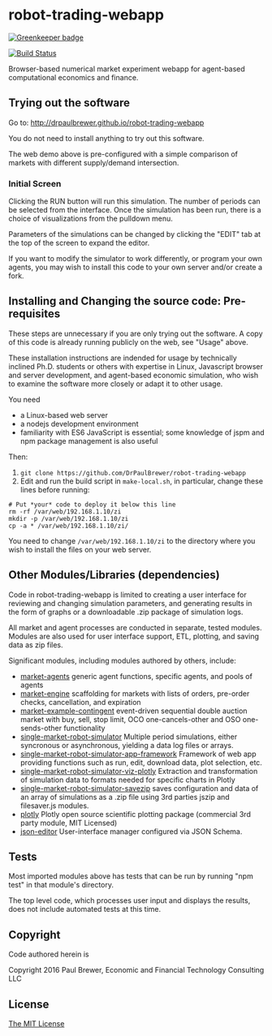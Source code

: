 # robot-trading-webapp

[![Greenkeeper badge](https://badges.greenkeeper.io/DrPaulBrewer/robot-trading-webapp.svg)](https://greenkeeper.io/)

[![Build Status](https://travis-ci.org/DrPaulBrewer/robot-trading-webapp.svg?branch=master)](https://travis-ci.org/DrPaulBrewer/robot-trading-webapp)

Browser-based numerical market experiment webapp for agent-based computational economics and finance.  

## Trying out the software

Go to:    http://drpaulbrewer.github.io/robot-trading-webapp

You do not need to install anything to try out this software.

The web demo above is pre-configured with a simple comparison of markets with different supply/demand intersection.  

### Initial Screen

Clicking the RUN button will run this simulation.  The number of periods can be selected from the interface.
Once the simulation has been run, there is a choice of visualizations from the pulldown menu.

Parameters of the simulations can be changed by clicking the "EDIT" tab at the top of the screen to expand the editor.

If you want to modify the simulator to work differently, or program your own agents, you may wish to 
install this code to your own server and/or create a fork.

## Installing and Changing the source code:  Pre-requisites

These steps are unnecessary if you are only trying out the software.
A copy of this code is already running publicly on the web, see "Usage" above. 

These installation instructions are indended for usage by technically inclined Ph.D. students or others with expertise
in Linux, Javascript browser and server development, and agent-based economic simulation, who wish to examine the
software more closely or adapt it to other usage.

You need

* a Linux-based web server
* a nodejs development environment
* familiarity with ES6 JavaScript is essential; some knowledge of jspm and npm package management is also useful  

Then:

1. `git clone https://github.com/DrPaulBrewer/robot-trading-webapp`
2. Edit and run the build script in `make-local.sh`, in particular, change these lines before running:

```
# Put *your* code to deploy it below this line
rm -rf /var/web/192.168.1.10/zi
mkdir -p /var/web/192.168.1.10/zi
cp -a * /var/web/192.168.1.10/zi/
```
You need to change `/var/web/192.168.1.10/zi` to the directory where you wish to install the files on your web server.

## Other Modules/Libraries (dependencies)

Code in robot-trading-webapp is limited to creating a user interface for reviewing and changing simulation parameters, 
and generating results in the form of graphs or a downloadable .zip package of simulation logs.

All market and agent processes are conducted in separate, tested modules.  Modules are also used for user interface support,
ETL, plotting, and saving data as zip files.  

Significant modules, including modules authored by others, include:

* [market-agents](https://www.npmjs.com/package/market-agents) generic agent functions, specific agents, and pools of agents
* [market-engine](https://www.npmjs.com/package/market-engine) scaffolding for markets with lists of orders, pre-order checks, cancellation, and expiration
* [market-example-contingent](https://www.npmjs.com/package/market-example-contingent) event-driven sequential double auction market with buy, sell, stop limit, OCO one-cancels-other and OSO one-sends-other functionality
* [single-market-robot-simulator](https://www.npmjs.com/package/single-market-robot-simulator) Multiple period simulations, either syncronous or asynchronous, yielding a data log files or arrays.
* [single-market-robot-simulator-app-framework](https://www.npmjs.com/package/single-market-robot-simulator-app-framework) Framework of web app providing functions such as run, edit, download data, plot selection,  etc.
* [single-market-robot-simulator-viz-plotly](https://www.npmjs.com/package/single-market-robot-simulator-viz-plotly) Extraction and transformation of simulation data to formats needed for specific charts in Plotly
* [single-market-robot-simulator-savezip](https://www.npmjs.com/package/single-market-robot-simulator-savezip) saves configuration and data of an array of simulations as a .zip file using 3rd parties jszip and filesaver.js modules.
* [plotly](https://www.npmjs.com/package/plotly.js) Plotly open source scientific plotting package (commercial 3rd party module, MIT Licensed)
* [json-editor](https://www.npmjs.com/package/json-editor) User-interface manager configured via JSON Schema. 


## Tests

Most imported modules above has tests that can be run by running "npm test" in that module's directory.

The top level code, which processes user input and displays the results, does not include automated tests at this time.

## Copyright

Code authored herein is 

Copyright 2016 Paul Brewer, Economic and Financial Technology Consulting LLC

## License

[The MIT License](https://github.com/DrPaulBrewer/robot-trading-webapp/blob/master/LICENSE.md)
